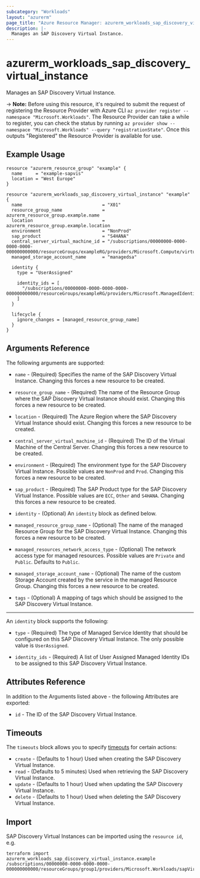 ```yaml
---
subcategory: "Workloads"
layout: "azurerm"
page_title: "Azure Resource Manager: azurerm_workloads_sap_discovery_virtual_instance"
description: |-
  Manages an SAP Discovery Virtual Instance.
---
```


# azurerm_workloads_sap_discovery_virtual_instance

Manages an SAP Discovery Virtual Instance.

-> **Note:** Before using this resource, it's required to submit the request of registering the Resource Provider with Azure CLI `az provider register --namespace "Microsoft.Workloads"`. The Resource Provider can take a while to register, you can check the status by running `az provider show --namespace "Microsoft.Workloads" --query "registrationState"`. Once this outputs "Registered" the Resource Provider is available for use.

## Example Usage

```hcl
resource "azurerm_resource_group" "example" {
  name     = "example-sapvis"
  location = "West Europe"
}

resource "azurerm_workloads_sap_discovery_virtual_instance" "example" {
  name                              = "X01"
  resource_group_name               = azurerm_resource_group.example.name
  location                          = azurerm_resource_group.example.location
  environment                       = "NonProd"
  sap_product                       = "S4HANA"
  central_server_virtual_machine_id = "/subscriptions/00000000-0000-0000-0000-000000000000/resourceGroups/exampleRG/providers/Microsoft.Compute/virtualMachines/csvm1"
  managed_storage_account_name      = "managedsa"

  identity {
    type = "UserAssigned"

    identity_ids = [
      "/subscriptions/00000000-0000-0000-0000-000000000000/resourceGroups/exampleRG/providers/Microsoft.ManagedIdentity/userAssignedIdentities/uai1"
    ]
  }

  lifecycle {
    ignore_changes = [managed_resource_group_name]
  }
}
```

## Arguments Reference

The following arguments are supported:

* `name` - (Required) Specifies the name of the SAP Discovery Virtual Instance. Changing this forces a new resource to be created.

* `resource_group_name` - (Required) The name of the Resource Group where the SAP Discovery Virtual Instance should exist. Changing this forces a new resource to be created.

* `location` - (Required) The Azure Region where the SAP Discovery Virtual Instance should exist. Changing this forces a new resource to be created.

* `central_server_virtual_machine_id` - (Required) The ID of the Virtual Machine of the Central Server. Changing this forces a new resource to be created.

* `environment` - (Required) The environment type for the SAP Discovery Virtual Instance. Possible values are `NonProd` and `Prod`. Changing this forces a new resource to be created.

* `sap_product` - (Required) The SAP Product type for the SAP Discovery Virtual Instance. Possible values are `ECC`, `Other` and `S4HANA`. Changing this forces a new resource to be created.

* `identity` - (Optional) An `identity` block as defined below.

* `managed_resource_group_name` - (Optional) The name of the managed Resource Group for the SAP Discovery Virtual Instance. Changing this forces a new resource to be created.

* `managed_resources_network_access_type` - (Optional) The network access type for managed resources. Possible values are `Private` and `Public`. Defaults to `Public`.

* `managed_storage_account_name` - (Optional) The name of the custom Storage Account created by the service in the managed Resource Group. Changing this forces a new resource to be created.

* `tags` - (Optional) A mapping of tags which should be assigned to the SAP Discovery Virtual Instance.

---

An `identity` block supports the following:

* `type` - (Required) The type of Managed Service Identity that should be configured on this SAP Discovery Virtual Instance. The only possible value is `UserAssigned`.

* `identity_ids` - (Required) A list of User Assigned Managed Identity IDs to be assigned to this SAP Discovery Virtual Instance.

## Attributes Reference

In addition to the Arguments listed above - the following Attributes are exported:

* `id` - The ID of the SAP Discovery Virtual Instance.

## Timeouts

The `timeouts` block allows you to specify [timeouts](https://www.terraform.io/docs/configuration/resources.html#timeouts) for certain actions:

* `create` - (Defaults to 1 hour) Used when creating the SAP Discovery Virtual Instance.
* `read` - (Defaults to 5 minutes) Used when retrieving the SAP Discovery Virtual Instance.
* `update` - (Defaults to 1 hour) Used when updating the SAP Discovery Virtual Instance.
* `delete` - (Defaults to 1 hour) Used when deleting the SAP Discovery Virtual Instance.

## Import

SAP Discovery Virtual Instances can be imported using the `resource id`, e.g.

```shell
terraform import azurerm_workloads_sap_discovery_virtual_instance.example /subscriptions/00000000-0000-0000-0000-000000000000/resourceGroups/group1/providers/Microsoft.Workloads/sapVirtualInstances/vis1
```
